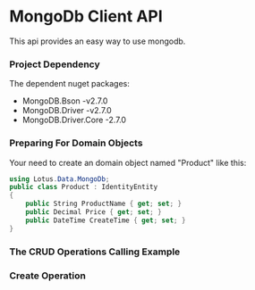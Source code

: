 # MongoDb Client API
This api provides an easy way to use mongodb.


### Project Dependency

The dependent nuget packages:
* MongoDB.Bson -v2.7.0
* MongoDB.Driver -v2.7.0
* MongoDB.Driver.Core -2.7.0

### Preparing For Domain Objects

Your need to create an domain object named "Product" like this:

```csharp
using Lotus.Data.MongoDb;
public class Product : IdentityEntity
{
    public String ProductName { get; set; }
    public Decimal Price { get; set; }
    public DateTime CreateTime { get; set; }
}
```

### The CRUD Operations Calling Example

### Create Operation



